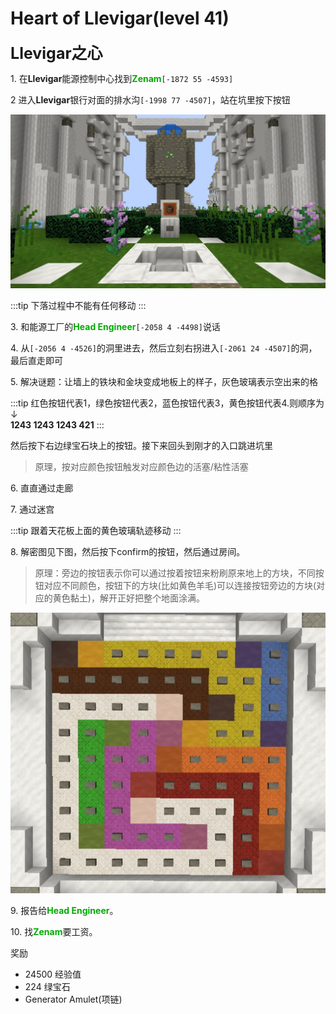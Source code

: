 # Heart of Llevigar(level 41)
<span style="font-size: 25px;">**Llevigar之心**</span>

<span class="stage-index">1.</span> 在**Llevigar**能源控制中心找到<font color=00AA00>**Zenam**</font>`[-1872 55 -4593]`

<span class="stage-index">2 </span> 进入**Llevigar**银行对面的排水沟`[-1998 77 -4507]`，站在坑里按下按钮

![](../../.vuepress/public/assets/img/lvl41-1.jpg)

:::tip
下落过程中不能有任何移动
:::

<span class="stage-index">3.</span> 和能源工厂的<font color=00AA00>**Head Engineer**</font>`[-2058 4 -4498]`说话

<span class="stage-index">4.</span> 从`[-2056 4 -4526]`的洞里进去，然后立刻右拐进入`[-2061 24 -4507]`的洞，最后直走即可

<span class="stage-index">5.</span> 解决谜题：让墙上的铁块和金块变成地板上的样子，灰色玻璃表示空出来的格

:::tip
红色按钮代表1，绿色按钮代表2，蓝色按钮代表3，黄色按钮代表4.则顺序为↓<br>**1243 1243 1243 421**
:::

然后按下右边绿宝石块上的按钮。接下来回头到刚才的入口跳进坑里

>原理，按对应颜色按钮触发对应颜色边的活塞/粘性活塞

<span class="stage-index">6.</span> 直直通过走廊

<span class="stage-index">7.</span> 通过迷宫

:::tip
跟着天花板上面的黄色玻璃轨迹移动
:::

<span class="stage-index">8.</span> 解密图见下图，然后按下confirm的按钮，然后通过房间。
>原理：旁边的按钮表示你可以通过按着按钮来粉刷原来地上的方块，不同按钮对应不同颜色，按钮下的方块(比如黄色羊毛)可以连接按钮旁边的方块(对应的黄色黏土)，解开正好把整个地面涂满。

![](../../.vuepress/public/assets/img/lvl41-2.jpg)

<span class="stage-index">9.</span> 报告给<font color=00AA00>**Head Engineer**</font>。

<span class="stage-index">10.</span> 找<font color=00AA00>**Zenam**</font>要工资。

奖励

+ 24500 经验值
+ 224 绿宝石
+ Generator Amulet(项链)
